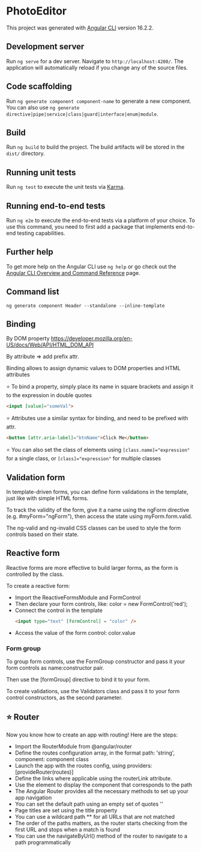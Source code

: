 # PhotoEditor

This project was generated with [Angular CLI](https://github.com/angular/angular-cli) version 16.2.2.

## Development server

Run `ng serve` for a dev server. Navigate to `http://localhost:4200/`. The application will automatically reload if you change any of the source files.

## Code scaffolding

Run `ng generate component component-name` to generate a new component. You can also use `ng generate directive|pipe|service|class|guard|interface|enum|module`.

## Build

Run `ng build` to build the project. The build artifacts will be stored in the `dist/` directory.

## Running unit tests

Run `ng test` to execute the unit tests via [Karma](https://karma-runner.github.io).

## Running end-to-end tests

Run `ng e2e` to execute the end-to-end tests via a platform of your choice. To use this command, you need to first add a package that implements end-to-end testing capabilities.

## Further help

To get more help on the Angular CLI use `ng help` or go check out the [Angular CLI Overview and Command Reference](https://angular.io/cli) page.

## Command list
```shell
ng generate component Header --standalone --inline-template

```
## Binding

By DOM property
<https://developer.mozilla.org/en-US/docs/Web/API/HTML_DOM_API>

By attribute => add prefix attr.

 Binding allows to assign dynamic values to DOM properties and HTML attributes

⭐ To bind a property, simply place its name in square brackets and assign it to the expression in double quotes

```HTML
<input [value]="someVal">
```
⭐ Attributes use a similar syntax for binding, and need to be prefixed with attr.

```HTML
<button [attr.aria-label]="btnName">Click Me</button>
```
⭐ You can also set the class of elements using `[class.name]="expression"` for a single class, or `[class]="expression"` for multiple classes

## Validation form

In template-driven forms, you can define form validations in the template, just like with simple HTML forms.

To track the validity of the form, give it a name using the ngForm directive (e.g. #myForm="ngForm"), then access the state using myForm.form.valid.

The ng-valid and ng-invalid CSS classes can be used to style the form controls based on their state.

## Reactive form
Reactive forms are more effective to build larger forms, as the form is controlled by the class.

To create a reactive form:

- Import the ReactiveFormsModule and FormControl
- Then declare your form controls, like: color = new FormControl('red');
- Connect the control in the template
  ```HTML
  <input type="text" [formControl] = "color" />
  ```
- Access the value of the form control: color.value

### Form group
To group form controls, use the FormGroup constructor and pass it your form controls as name:constructor pair.

Then use the [formGroup] directive to bind it to your form.

To create validations, use the Validators class and pass it to your form control constructors, as the second parameter.

## ⭐ Router

Now you know how to create an app with routing! Here are the steps:

- Import the RouterModule from @angular/router
- Define the routes configuration array, in the format path: 'string', component: component class
- Launch the app with the routes config, using providers: [provideRouter(routes)]
- Define the links where applicable using the routerLink attribute.
- Use the <router-outlet /> element to display the component that corresponds to the path
- The Angular Router provides all the necessary methods to set up your app navigation
- You can set the default path using an empty set of quotes ''
- Page titles are set using the title property
- You can use a wildcard path ** for all URLs that are not matched
- The order of the paths matters, as the router starts checking from the first URL and stops when a match is found
- You can use the navigateByUrl() method of the router to navigate to a path programmatically
